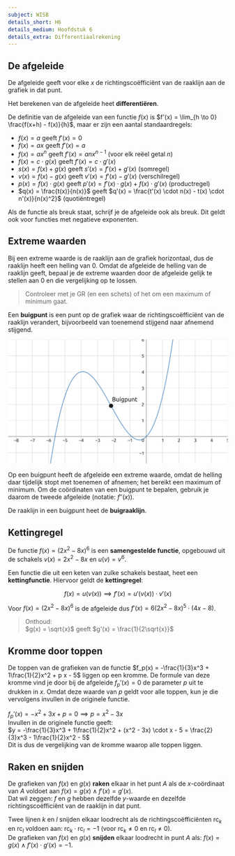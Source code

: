 ```yaml
---
subject: WISB
details_short: H6
details_medium: Hoofdstuk 6
details_extra: Differentiaalrekening
---
```


## De afgeleide

De afgeleide geeft voor elke $x$ de richtingscoëfficiënt van de raaklijn aan de grafiek in dat punt.

Het berekenen van de afgeleide heet **differentiëren**.

De definitie van de afgeleide van een functie $f(x)$ is $f'(x) = \lim_{h \to 0} \frac{f(x+h) - f(x)}{h}$, maar er zijn een aantal standaardregels:

- $f(x) = a$ geeft $f'(x) = 0$
- $f(x) = ax$ geeft $f'(x) = a$
- $f(x) = ax^n$ geeft $f'(x) = anx^{n-1}$ (voor elk reëel getal $n$)
- $f(x) = c \cdot g(x)$ geeft $f'(x) = c \cdot g'(x)$
- $s(x) = f(x) + g(x)$ geeft $s'(x) = f'(x) + g'(x)$ (somregel)
- $v(x) = f(x) - g(x)$ geeft $v'(x) = f'(x) - g'(x)$ (verschilregel)
- $p(x) = f(x) \cdot g(x)$ geeft $p'(x) = f'(x) \cdot g(x) + f(x) \cdot g'(x)$ (productregel)
- $q(x) = \frac{t(x)}{n(x)}$ geeft $q'(x) = \frac{t'(x) \cdot n(x) - t(x) \cdot n'(x)}{n(x)^2}$ (quotiëntregel)

Als de functie als breuk staat, schrijf je de afgeleide ook als breuk. Dit geldt ook voor functies met negatieve exponenten.

## Extreme waarden

Bij een extreme waarde is de raaklijn aan de grafiek horizontaal, dus de raaklijn heeft een helling van 0. Omdat de afgeleide de helling van de raaklijn geeft, bepaal je de extreme waarden door de afgeleide gelijk te stellen aan 0 en die vergelijking op te lossen.

> Controleer met je GR (en een schets) of het om een maximum of minimum gaat.

Een **buigpunt** is een punt op de grafiek waar de richtingscoëfficiënt van de raaklijn verandert, bijvoorbeeld van toenemend stijgend naar afnemend stijgend.

![Buigpunt (img-medium)](images/wisb_h6_buigpunt.jpg)

Op een buigpunt heeft de afgeleide een extreme waarde, omdat de helling daar tijdelijk stopt met toenemen of afnemen; het bereikt een maximum of minimum. Om de coördinaten van een buigpunt te bepalen, gebruik je daarom de tweede afgeleide (notatie: $f''(x)$).

De raaklijn in een buigpunt heet de **buigraaklijn**.

## Kettingregel

De functie $f(x) = (2x^2 - 8x)^6$ is een **samengestelde functie**, opgebouwd uit de schakels $v(x) = 2x^2 - 8x$ en $u(v) = v^6$.

Een functie die uit een keten van zulke schakels bestaat, heet een **kettingfunctie**. Hiervoor geldt de **kettingregel**:

$$f(x) = u(v(x)) \implies f'(x) = u'(v(x)) \cdot v'(x)$$

Voor $f(x) = (2x^2 - 8x)^6$ is de afgeleide dus $f'(x) = 6(2x^2 - 8x)^5 \cdot (4x - 8)$.

> Onthoud:  
> $g(x) = \sqrt{x}$ geeft $g'(x) = \frac{1}{2\sqrt{x}}$

## Kromme door toppen

De toppen van de grafieken van de functie $f_p(x) = -\frac{1}{3}x^3 + 1\frac{1}{2}x^2 + p x - 5$ liggen op een kromme. De formule van deze kromme vind je door bij de afgeleide $f_p'(x) = 0$ de parameter $p$ uit te drukken in $x$. Omdat deze waarde van $p$ geldt voor alle toppen, kun je die vervolgens invullen in de originele functie.

$f_p'(x) = -x^2 + 3x + p = 0 \implies p = x^2 - 3x$  
Invullen in de originele functie geeft:  
$y = -\frac{1}{3}x^3 + 1\frac{1}{2}x^2 + (x^2 - 3x) \cdot x - 5 = \frac{2}{3}x^3 - 1\frac{1}{2}x^2 - 5$  
Dit is dus de vergelijking van de kromme waarop alle toppen liggen.

## Raken en snijden

De grafieken van $f(x)$ en $g(x)$ **raken** elkaar in het punt $A$ als de $x$-coördinaat van $A$ voldoet aan $f(x) = g(x) \land f'(x) = g'(x)$.  
Dat wil zeggen: $f$ en $g$ hebben dezelfde $y$-waarde en dezelfde richtingscoëfficiënt van de raaklijn in dat punt.

Twee lijnen $k$ en $l$ snijden elkaar loodrecht als de richtingscoëfficiënten $\mathrm{rc}_k$ en $\mathrm{rc}_l$ voldoen aan: $\mathrm{rc}_k \cdot \mathrm{rc}_l = -1$ (voor $\mathrm{rc}_k\neq 0$ en $\mathrm{rc}_l\neq 0$).  
De grafieken van $f(x)$ en $g(x)$ **snijden** elkaar loodrecht in punt $A$ als: $f(x) = g(x) \land f'(x) \cdot g'(x) = -1$.
